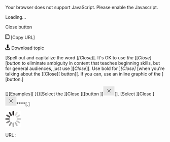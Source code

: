 Your browser does not support JavaScript. Please enable the Javascript.

Loading...

Close button

![Copy URL](close-button_files/Copy.png) [Copy URL]

![Download](close-button_files/Download.png)
Download topic

[Spell out and capitalize the word ]*[Close]*[. It's OK to use *the* ][*Close*] [*button* to eliminate ambiguity in content that teaches beginning skills, but for general audiences, just use ][*Close*][*.* Use bold for ]*[Close]* [when you're talking about the ][Close][ button][. If you can, use an inline graphic of the ][button.]

[][Examples][
]{}[Select the ][Close ][[button ]]![](close-button_files/1581618122.png)[].
[Select ][Close ]![](close-button_files/518967462.png)****[.]

![In progress](close-button_files/activity-large.gif)

URL :



